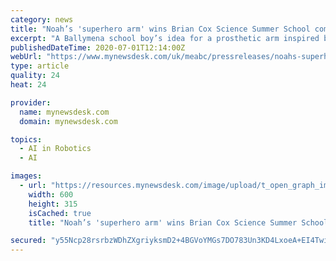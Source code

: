 ```yaml
---
category: news
title: "Noah’s 'superhero arm' wins Brian Cox Science Summer School competition"
excerpt: "A Ballymena school boy’s idea for a prosthetic arm inspired by his favourite superhero, has scooped the Overall Winning Design title in Mid and East"
publishedDateTime: 2020-07-01T12:14:00Z
webUrl: "https://www.mynewsdesk.com/uk/meabc/pressreleases/noahs-superhero-arm-wins-brian-cox-science-summer-school-competition-3018992"
type: article
quality: 24
heat: 24

provider:
  name: mynewsdesk.com
  domain: mynewsdesk.com

topics:
  - AI in Robotics
  - AI

images:
  - url: "https://resources.mynewsdesk.com/image/upload/t_open_graph_image/hfdbfftnlissr73ihufg.jpg"
    width: 600
    height: 315
    isCached: true
    title: "Noah’s 'superhero arm' wins Brian Cox Science Summer School competition"

secured: "y55Ncp28rsrbzWDhZXgriyksmD2+4BGVoYMGs7DO783Un3KD4LxoeA+EI4TwiwjGeTN1l3Y9/LnsEqzuxuqCk+z7QDLO501m5Ig0wUwSgAUBND+9mFVuCIPCJPe4+cWYg8KQDsG2vluRMuguH1kGTK3YCv+J2MBBwR4m7acjsqJMFTZ/uZ7Qyama/w56pgnLFvEBCEsewiY/weL2gdjRuYtmJkNKMD0IRMvdf9B4HW5TedvPhW/0VAlwyWm+zox2ngOKm6wYTxJLOk64Rbkym0aHJSmzLN4pIc1MKZdaTqXODi5TrhStOYUHLIy2KxZgvz/YyT2scyVvKKizcgxIkQ==;MkAzqe8wghkeul55cQS4yQ=="
---
```


